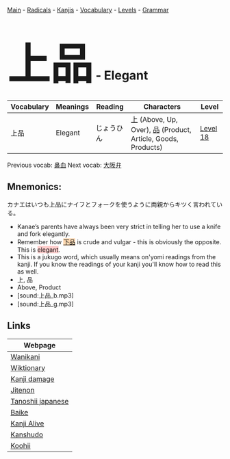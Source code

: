 <style> bigfont {font-size: 100px}</style>
[Main](../README.md) -
[Radicals](../radicals.md) -
[Kanjis](../kanjis.md) -
[Vocabulary](../vocabulary.md) -
[Levels](../levels.md) -
[Grammar](../grammar.md)
# <bigfont> 上品</bigfont> - Elegant 

| Vocabulary | Meanings | Reading | Characters | Level |
| --- | --- | --- | --- | --- |
| 上品 | Elegant | じょうひん |  [上](../kanjis/上.md) (Above, Up, Over), [品](../kanjis/品.md) (Product, Article, Goods, Products) | [Level 18](../levels/wk_level18.md) |

Previous vocab: [鼻血](鼻血.md) Next vocab: [大阪弁](大阪弁.md) 

## Mnemonics:
カナエはいつも上品にナイフとフォークを使うように両親からキツく言われている。
* Kanae’s parents have always been very strict in telling her to use a knife and fork elegantly.
* Remember how <span style="background-color:#fed8b1"> [下品](https://jisho.org/search/下品)</span> is crude and vulgar - this is obviously the opposite. This is <span style="background-color:#ffcccb"> elegant</span>.
* This is a jukugo word, which usually means on'yomi readings from the kanji. If you know the readings of your kanji you'll know how to read this as well.
* 上, 品
* Above, Product
* [sound:上品_b.mp3]
* [sound:上品_g.mp3]


## Links 

| Webpage |
| --- |
| [Wanikani          ](https://www.wanikani.com/kanji/上品) |
| [Wiktionary        ](https://en.wiktionary.org/wiki/上品) |
| [Kanji damage      ](http://www.kanjidamage.com/kanji/search?utf8=✓&q=上品) |
| [Jitenon           ](https://jitenon.com/kanji/上品) |
| [Tanoshii japanese ](https://www.tanoshiijapanese.com/dictionary/kanji.cfm?k=上品) |
| [Baike             ](https://baike.baidu.com/item/上品) |
| [Kanji Alive       ](https://app.kanjialive.com/上品) |
| [Kanshudo          ](https://www.kanshudo.com/searchmn?q=上品) |
| [Koohii            ](https://kanji.koohii.com/study/kanji/上品) |

